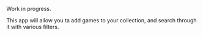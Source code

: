 Work in progress.

This app will allow you ta add games to your collection, and search through it with various filters.
